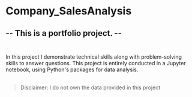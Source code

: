 # Company_SalesAnalysis

## **-- This is a portfolio project. --** <br><br>
In this project I demonstrate technical skills along with problem-solving skills to answer questions. This project is entirely conducted in a Jupyter notebook, using Python's packages for data analysis.
<br>
<br>
> Disclaimer: I do not own the data provided in this project

